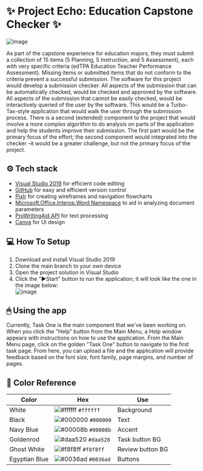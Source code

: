 # ✨ Project Echo: Education Capstone Checker ✨

![image](https://user-images.githubusercontent.com/88569965/136859411-8316f0c4-073a-44d8-9602-b0abafc4654b.png)

As part of the capstone experience for education majors, they must submit a collection of 15 items (5 Planning, 5 Instruction, and 5 Assessment), each with very specific criteria (edTPA Education Teacher Performance Assessment). Missing items or submitted items that do not conform to the criteria prevent a successful submission. The software for this project would develop a submission checker. All aspects of the submission that can be automatically checked, would be checked and approved by the software. All aspects of the submission that cannot be easily checked, would be interactively queried of the user by the software. This would be a Turbo-Tax-style application that would walk the user through the submission process. There is a second (extended) component to the project that would involve a more complex algorithm to do analysis on parts of the application and help the students improve their submission. The first part would be the primary focus of the effort; the second component would integrated into the checker –it would be a greater challenge, but not the primary focus of the project.

## ⚙️ Tech stack
- [Visual Studio 2019](https://visualstudio.microsoft.com/vs/) for efficient code editing
- [GitHub](https://github.com/) for easy and efficient version control
- [Pixlr](https://fontawesome.com/) for creating wireframes and navigation flowcharts
- [Microsoft.Office.Interop.Word Namespace](https://docs.microsoft.com/en-us/dotnet/api/microsoft.office.interop.word?view=word-pia) to aid in analyzing document parameters
- [ProWritingAid API](https://prowritingaid.com/en/API/Documentation) for text processing
- [Canva](https://www.canva.com/) for UI design

## 💻 How To Setup
1. Download and install Visual Studio 2019
2. Clone the main branch to your own device
3. Open the project solution in Visual Studio
4. Click the "▶Start" button to run the application; it will look like the one in the image below: <br>
![image](https://user-images.githubusercontent.com/88569965/136861151-40a7c7be-d99d-45c3-b74b-df59a6e1c8b9.png)

## 🖱 Using the app
Currently, Task One is the main component that we've been working on. When you click the "Help" button from the Main Menu, a Help window appears with instructions on how to use the application. From the Main Menu page, click on the golden "Task One" button to navigate to the first task page. From here, you can upload a file and the application will provide feedback based on the font size, font family, page margins, and number of pages. 

## 🎨 Color Reference
| Color          | Hex                                                                | Use
| -------------- | ------------------------------------------------------------------ | ------------------- |
| White          | ![#ffffff](https://via.placeholder.com/10/ffffff?text=+) `#ffffff` | Background          |
| Black          | ![#000000](https://via.placeholder.com/10/000000?text=+) `#000000` | Text                |
| Navy Blue      | ![#00008b](https://via.placeholder.com/10/00008b?text=+) `#00008b` | Accent              |
| Goldenrod      | ![#daa520](https://via.placeholder.com/10/daa520?text=+) `#daa520` | Task button BG      |
| Ghost White    | ![#f8f8ff](https://via.placeholder.com/10/f8f8ff?text=+) `#f8f8ff` | Review button BG    |
| Egyptian Blue  | ![#0036ad](https://via.placeholder.com/10/0036ad?text=+) `#0036ad` | Buttons             |
